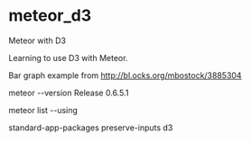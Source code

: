 meteor_d3
=========

Meteor with D3

Learning to use D3 with Meteor.

Bar graph example from http://bl.ocks.org/mbostock/3885304

meteor --version
Release 0.6.5.1

meteor list --using

standard-app-packages
preserve-inputs
d3

